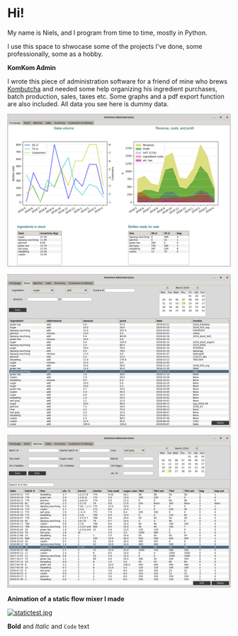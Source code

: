 # Hi!

My name is Niels, and I program from time to time, mostly in Python.

I use this space to shwocase some of the projects I've done, some professionally, some as a hobby.


**KomKom Admin**

I wrote this piece of administration software for a friend of mine who brews [Kombutcha](https://en.wikipedia.org/wiki/Kombucha) and needed some help organizing his ingredient purchases, batch production, sales, taxes etc. Some graphs and a pdf export function are also included. All data you see here is dummy data.

![Frontpage](https://github.com/highintothesky/aboutme/blob/master/screenshots/kk1.png "KomKom v1")

![Batches](https://github.com/highintothesky/aboutme/blob/master/screenshots/kk2.png "KomKom v1")

![Sales](https://github.com/highintothesky/aboutme/blob/master/screenshots/kk3.png "KomKom v1")



**Animation of a static flow mixer I made**

[![statictest.jpg](https://img.youtube.com/vi/EivqvCdqS30/0.jpg)](https://www.youtube.com/watch?v=EivqvCdqS30 "Static Flow mixer")




**Bold** and _Italic_ and `Code` text


